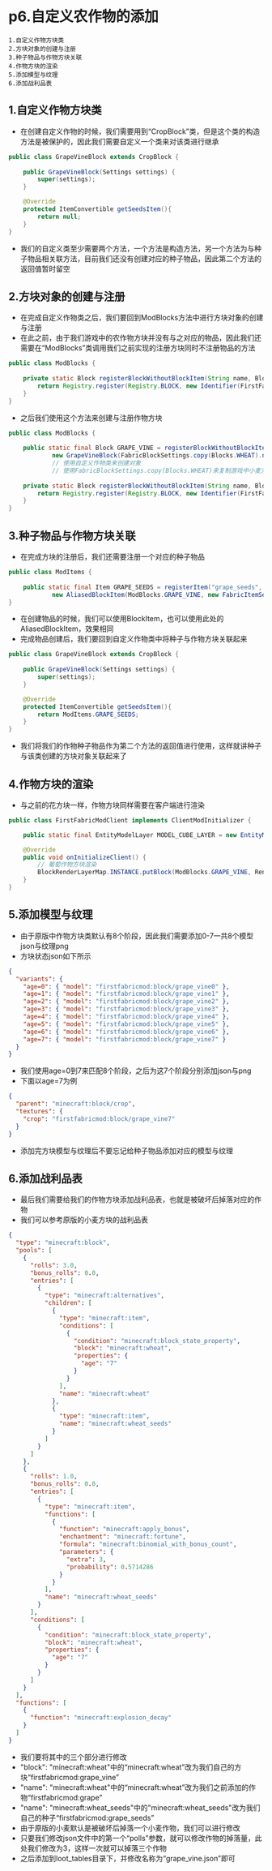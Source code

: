 # p6.自定义农作物的添加

    1.自定义作物方块类
    2.方块对象的创建与注册
    3.种子物品与作物方块关联
    4.作物方块的渲染
    5.添加模型与纹理
    6.添加战利品表

## 1.自定义作物方块类
- 在创建自定义作物的时候，我们需要用到“CropBlock”类，但是这个类的构造方法是被保护的，因此我们需要自定义一个类来对该类进行继承
```java
public class GrapeVineBlock extends CropBlock {
    
    public GrapeVineBlock(Settings settings) {
        super(settings);
    }

    @Override
    protected ItemConvertible getSeedsItem(){
        return null;
    }
}
```
- 我们的自定义类至少需要两个方法，一个方法是构造方法，另一个方法为与种子物品相关联方法，目前我们还没有创建对应的种子物品，因此第二个方法的返回值暂时留空


## 2.方块对象的创建与注册
- 在完成自定义作物类之后，我们要回到ModBlocks方法中进行方块对象的创建与注册
- 在此之前，由于我们游戏中的农作物方块并没有与之对应的物品，因此我们还需要在“ModBlocks”类调用我们之前实现的注册方块同时不注册物品的方法
```java
public class ModBlocks {
    
    private static Block registerBlockWithoutBlockItem(String name, Block block){ // 注册方块的同时不进行物品的注册
        return Registry.register(Registry.BLOCK, new Identifier(FirstFabricMod.MOD_ID, name), block);
    }
}
```
- 之后我们使用这个方法来创建与注册作物方块
```java
public class ModBlocks {
    
    public static final Block GRAPE_VINE = registerBlockWithoutBlockItem("grape_vine",
            new GrapeVineBlock(FabricBlockSettings.copy(Blocks.WHEAT).nonOpaque()));
            // 使用自定义作物类来创建对象
            // 使用FabricBlockSettings.copy(Blocks.WHEAT)来复制游戏中小麦方块的设置
    
    private static Block registerBlockWithoutBlockItem(String name, Block block){
        return Registry.register(Registry.BLOCK, new Identifier(FirstFabricMod.MOD_ID, name), block);
    }
}
```


## 3.种子物品与作物方块关联
- 在完成方块的注册后，我们还需要注册一个对应的种子物品
```java
public class ModItems {
    
    public static final Item GRAPE_SEEDS = registerItem("grape_seeds",
            new AliasedBlockItem(ModBlocks.GRAPE_VINE, new FabricItemSettings().group(ModItemGroup.LOSTsMOD)));
}
```
- 在创建物品的时候，我们可以使用BlockItem，也可以使用此处的AliasedBlockItem，效果相同
- 完成物品创建后，我们要回到自定义作物类中将种子与作物方块关联起来
```java
public class GrapeVineBlock extends CropBlock {
    
    public GrapeVineBlock(Settings settings) {
        super(settings);
    }

    @Override
    protected ItemConvertible getSeedsItem(){
        return ModItems.GRAPE_SEEDS;
    }
}
```
- 我们将我们的作物种子物品作为第二个方法的返回值进行使用，这样就讲种子与该类创建的方块对象关联起来了


##  4.作物方块的渲染
- 与之前的花方块一样，作物方块同样需要在客户端进行渲染
```java
public class FirstFabricModClient implements ClientModInitializer {

    public static final EntityModelLayer MODEL_CUBE_LAYER = new EntityModelLayer(new Identifier(MOD_ID,"cube"),"main");

    @Override
    public void onInitializeClient() {
        // 葡萄作物方块渲染
        BlockRenderLayerMap.INSTANCE.putBlock(ModBlocks.GRAPE_VINE, RenderLayer.getCutout());
    }
}
```


## 5.添加模型与纹理
- 由于原版中作物方块类默认有8个阶段，因此我们需要添加0-7一共8个模型json与纹理png
- 方块状态json如下所示
```json
{
  "variants": {
    "age=0": { "model": "firstfabricmod:block/grape_vine0" },
    "age=1": { "model": "firstfabricmod:block/grape_vine1" },
    "age=2": { "model": "firstfabricmod:block/grape_vine2" },
    "age=3": { "model": "firstfabricmod:block/grape_vine3" },
    "age=4": { "model": "firstfabricmod:block/grape_vine4" },
    "age=5": { "model": "firstfabricmod:block/grape_vine5" },
    "age=6": { "model": "firstfabricmod:block/grape_vine6" },
    "age=7": { "model": "firstfabricmod:block/grape_vine7" }
  }
}
```
- 我们使用age=0到7来匹配8个阶段，之后为这7个阶段分别添加json与png
- 下面以age=7为例
```json
{
  "parent": "minecraft:block/crop",
  "textures": {
    "crop": "firstfabricmod:block/grape_vine7"
  }
}
```
- 添加完方块模型与纹理后不要忘记给种子物品添加对应的模型与纹理


## 6.添加战利品表
- 最后我们需要给我们的作物方块添加战利品表，也就是被破坏后掉落对应的作物
- 我们可以参考原版的小麦方块的战利品表
```json
{
  "type": "minecraft:block",
  "pools": [
    {
      "rolls": 3.0,
      "bonus_rolls": 0.0,
      "entries": [
        {
          "type": "minecraft:alternatives",
          "children": [
            {
              "type": "minecraft:item",
              "conditions": [
                {
                  "condition": "minecraft:block_state_property",
                  "block": "minecraft:wheat",
                  "properties": {
                    "age": "7"
                  }
                }
              ],
              "name": "minecraft:wheat"
            },
            {
              "type": "minecraft:item",
              "name": "minecraft:wheat_seeds"
            }
          ]
        }
      ]
    },
    {
      "rolls": 1.0,
      "bonus_rolls": 0.0,
      "entries": [
        {
          "type": "minecraft:item",
          "functions": [
            {
              "function": "minecraft:apply_bonus",
              "enchantment": "minecraft:fortune",
              "formula": "minecraft:binomial_with_bonus_count",
              "parameters": {
                "extra": 3,
                "probability": 0.5714286
              }
            }
          ],
          "name": "minecraft:wheat_seeds"
        }
      ],
      "conditions": [
        {
          "condition": "minecraft:block_state_property",
          "block": "minecraft:wheat",
          "properties": {
            "age": "7"
          }
        }
      ]
    }
  ],
  "functions": [
    {
      "function": "minecraft:explosion_decay"
    }
  ]
}
```
- 我们要将其中的三个部分进行修改
- "block": "minecraft:wheat"中的“minecraft:wheat”改为我们自己的方块“firstfabricmod:grape_vine”
- "name": "minecraft:wheat"中的“minecraft:wheat”改为我们之前添加的作物“firstfabricmod:grape”
- "name": "minecraft:wheat_seeds"中的"minecraft:wheat_seeds"改为我们自己的种子“firstfabricmod:grape_seeds”
- 由于原版的小麦默认是被破坏后掉落一个小麦作物，我们可以进行修改
- 只要我们修改json文件中的第一个“polls”参数，就可以修改作物的掉落量，此处我们修改为3，这样一次就可以掉落三个作物
- 之后添加到loot_tables目录下，并修改名称为“grape_vine.json”即可
